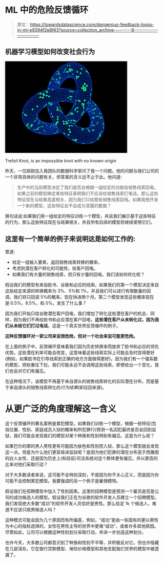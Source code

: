 # ML 中的危险反馈循环

> 原文：<https://towardsdatascience.com/dangerous-feedback-loops-in-ml-e9394f2e8f43?source=collection_archive---------8----------------------->

## 机器学习模型如何改变社会行为

![](img/0df144d1e5a477a1e43afcd44f11b9ca.png)

Trefoil Knot, is an impossible knot with no known origin

昨天，一位刚刚加入我团队的数据科学家问了我一个问题。他的问题与我们公司的一个非常具体的问题有关，但答案的含义远不止于此。他问道:

> 生产中的当前模型决定了我们是否会根据一组给定的功能给销售线索回电。如果之前的模型确定某些特征表明我们不应该给销售线索打电话，那么这些特征现在与结果高度相关，因为我们只给那些销售线索回电。如果我想开发一个新的模型，这些特征会不会成为泄露的数据？

换句话说:如果我们用一组给定的特征训练一个模型，并且我们展示基于这些特征的行为，那么这些特征现在与结果相关，并且所有后续的模型将继续使用它们。

## 这里有一个简单的例子来说明这是如何工作的:

管道:

*   给定一组输入要素，返回销售线索转换的概率。
*   考虑到潜在客户转化的可能性，给客户回电。
*   如果我们有大量的销售线索，但只有少量的回电，我们该如何优化呢？

假设我们的模型有来自脸书、谷歌和必应的线索。如果我们的第一个模型决定来自这些给定来源的转换概率为 3%、5%和 1%，并且我们可以进行有限数量的回调，我们将只回调 5%的概率。现在快进两个月。第二个模型发现这些概率现在是:0.5%，8.5%，和 0%。发生了什么事？

因为我们开始只给谷歌潜在客户回电，我们增加了转化这些潜在客户的机会，同样，因为我们不再给脸书和必应潜在客户回电，**这些潜在客户从未转化过，因为我们从未给它们打过电话**。这是一个真实世界反馈循环的例子。

**这种反馈循环对一家公司来说很危险，但对一个社会来说可能更危险。**

在上面的例子中，反馈循环意味着我们因为历史转换率而放弃了脸书和必应的领先优势。这些潜在利率可能会改变，这意味着这些线索实际上可能会及时变得更好(例如，如果脸书在引导线索到正确的地方方面做得更好)。因为我们有一个强系数的模型，把权重往下拉，我们可能永远不会调用这些线索，即使给出一个变化，我们也会对它们有偏见。

在这种情况下，该模型不再基于来自源头的销售线索转化的实际潜在分布，而是基于来自源头的销售线索转化的*行为结果*(即召回来源)。

# 从更广泛的角度理解这一含义

这个反馈循环的著名案例是累犯模型。如果我们训练一个模型，根据一些特征(包括位置、性别、家庭成员入狱的概率和所犯罪行)预测一名囚犯最终是否会回到监狱，我们可能会发现我们的模型对某个种族和性别特别有偏见。这是为什么呢？

如果巴尔的摩的黑人男性更有可能因为肤色和性别而入狱，那么这个模型就会发现这一点。但是为什么他们更容易进监狱呢？是因为他们犯罪的潜在分布高于西雅图的白人女性，还是因为历史上(和目前)司法系统对这个群体更有偏见，并以更高的比率对他们采取行动？

对于大多数读者来说，这可能不会特别深刻，不是因为你不关心正义，而是因为你可能不会控制累犯模型。我要强调的另一个例子是雇佣模特。

假设我们在招聘模型中加入了性别因素。这里的招聘模型是预测一个雇员是否是公司的成功候选人的模型。假设我们正在为谷歌的软件开发人员建立一个招聘模型。我们发现绝大多数“成功”的软件开发人员恰好是男性。那么给定 1k 个候选人，难道不应该只挑男候选人吗？

这种模式可能会因为几个原因而有所偏差，例如，“成功”是由一些固有的更以男性为中心的指标选择的，女性在男性主导的世界中更难“成功”，或者许多其他原因。尽管如此，公司可以根据这种性别划分采取行动，并进一步创造这种划分。

也许今天，大多数公司都意识到了种族和性别不平等，并积极反对它。但也许隐藏在几层深处，它在银行贷款模型、保险价格模型和其他支配我们世界的模型中被遗漏了。